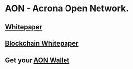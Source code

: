 # AON - Acrona Open Network.

## [Whitepaper](https://vk.com/doc-151733221_498529150)

## [Blockchain Whitepaper](https://vk.com/doc-151733221_494208349)

## Get your [AON Wallet](https://acrona.io)